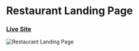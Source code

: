 # Restaurant Landing Page
### [Live Site](https://soft-heliotrope-89ffcd.netlify.app/)

![Restaurant Landing Page](https://i.ibb.co/5jxBKpw/image.png)

